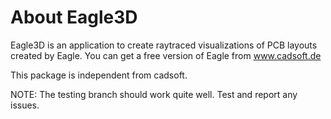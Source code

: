 About Eagle3D
=============

Eagle3D is an application to create raytraced visualizations of PCB
layouts created by Eagle. You can get a free version of Eagle from
www.cadsoft.de

This package is independent from cadsoft.

  NOTE:  The testing branch should work quite well.  Test and report any issues.
